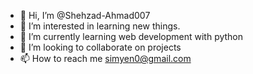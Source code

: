 - 👋 Hi, I’m @Shehzad-Ahmad007
- 👀 I’m interested in learning new things.
- 🌱 I’m currently learning web development with python
- 💞️ I’m looking to collaborate on projects
- 📫 How to reach me simyen0@gmail.com

<!---
Shehzad-Ahmad007/Shehzad-Ahmad007 is a ✨ special ✨ repository because its `README.md` (this file) appears on your GitHub profile.
You can click the Preview link to take a look at your changes.
--->
